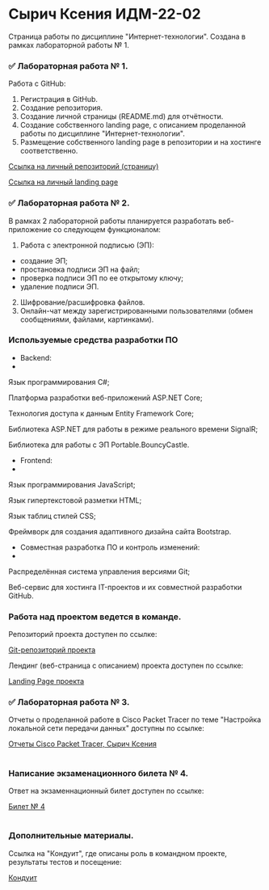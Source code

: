 # Сырич Ксения ИДМ-22-02
Страница работы по дисциплине "Интернет-технологии". Создана в рамках лабораторной работы № 1.

### ✅ Лабораторная работа № 1.

Работа с GitHub: 
1. Регистрация в GitHub.
2. Создание репозитория.
3. Создание личной страницы (README.md) для отчётности.
5. Создание собственного landing page, с описанием проделанной работы по дисциплине "Интернет-технологии".
6. Размещение собственного landing page в репозитории и на хостинге соответственно.

[Ссылка на личный репозиторий (страницу)](https://github.com/kxenki/IT_SyrichKseniia_22-02)

[Ссылка на личный landing page](https://kxenki.github.io/)

### ✅ Лабораторная работа № 2.
В рамках 2 лабораторной работы планируется разработать веб-приложение со следующем функционалом:

1. Работа с электронной подписью (ЭП):
- создание ЭП;
- простановка подписи ЭП на файл;
- проверка подписи ЭП по ее открытому ключу;
- удаление подписи ЭП.
2. Шифрование/расшифровка файлов.
3. Онлайн-чат между зарегистрированными пользователями (обмен сообщениями, файлами, картинками).

### Используемые средства разработки ПО

- Backend:
- 
Язык программирования С#;

Платформа разработки веб-приложений ASP.NET Core;

Технология доступа к данным Entity Framework Core;

Библиотека ASP.NET для работы в режиме реального времени SignalR;

Библиотека для работы с ЭП Portable.BouncyCastle.

- Frontend:
- 
Язык программирования JavaScript;

Язык гипертекстовой разметки HTML;

Язык таблиц стилей CSS;

Фреймворк для создания адаптивного дизайна сайта Bootstrap.

- Совместная разработка ПО и контроль изменений:
- 
Распределённая система управления версиями Git;

Веб-сервис для хостинга IT-проектов и их совместной разработки GitHub.


### Работа над проектом ведется в команде. 

Репозиторий проекта доступен по ссылке:

[Git-репозиторий проекта](https://github.com/kxenki/IT_Project)

Лендинг (веб-страница с описанием) проекта доступен по ссылке: 

[Landing Page проекта](https://github.com/kxenki/IT_SyrichKseniia_22-02)


### ✅ Лабораторная работа № 3.

Отчеты о проделанной работе в Cisco Packet Tracer по теме "Настройка локальной сети передачи данных" доступны по ссылке:

[Отчеты Cisco Packet Tracer, Сырич Ксения](https://drive.google.com/drive/folders/1AV4jVcu9noetbfa_nWdX42IZAnEYkyI_?usp=sharing)
#
### Написание экзаменационного билета № 4.
Ответ на экзаменнационный билет доступен по ссылке:

[Билет № 4](https://github.com/stankin/inet-2022/wiki/exam04)
#
### Дополнительные материалы.

Ссылка на "Кондуит", где описаны роль в командном проекте, результаты тестов и посещение:

[Кондуит](https://docs.google.com/spreadsheets/d/1ypxgDUpNsaAK5PH90dTfGKdtDnWaeEDWfupEbDokN6A/edit?usp=sharing)

